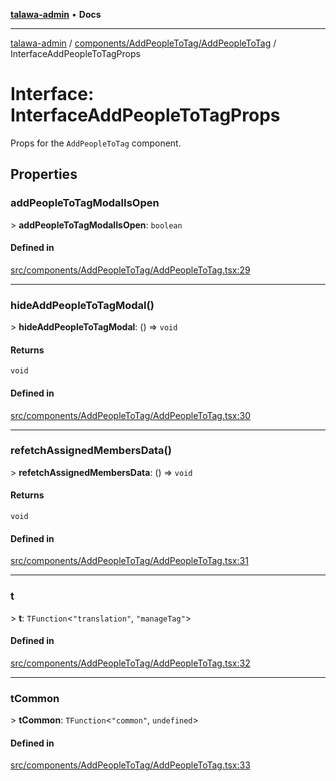 [**talawa-admin**](../../../../README.md) • **Docs**

***

[talawa-admin](../../../../modules.md) / [components/AddPeopleToTag/AddPeopleToTag](../README.md) / InterfaceAddPeopleToTagProps

# Interface: InterfaceAddPeopleToTagProps

Props for the `AddPeopleToTag` component.

## Properties

### addPeopleToTagModalIsOpen

\> **addPeopleToTagModalIsOpen**: `boolean`

#### Defined in

[src/components/AddPeopleToTag/AddPeopleToTag.tsx:29](https://github.com/PalisadoesFoundation/talawa-admin/blob/9dd5d7fd647f8a7c9e1c1e14bf645b71b32c51c2/src/components/AddPeopleToTag/AddPeopleToTag.tsx#L29)

***

### hideAddPeopleToTagModal()

\> **hideAddPeopleToTagModal**: () =\> `void`

#### Returns

`void`

#### Defined in

[src/components/AddPeopleToTag/AddPeopleToTag.tsx:30](https://github.com/PalisadoesFoundation/talawa-admin/blob/9dd5d7fd647f8a7c9e1c1e14bf645b71b32c51c2/src/components/AddPeopleToTag/AddPeopleToTag.tsx#L30)

***

### refetchAssignedMembersData()

\> **refetchAssignedMembersData**: () =\> `void`

#### Returns

`void`

#### Defined in

[src/components/AddPeopleToTag/AddPeopleToTag.tsx:31](https://github.com/PalisadoesFoundation/talawa-admin/blob/9dd5d7fd647f8a7c9e1c1e14bf645b71b32c51c2/src/components/AddPeopleToTag/AddPeopleToTag.tsx#L31)

***

### t

\> **t**: `TFunction`\<`"translation"`, `"manageTag"`\>

#### Defined in

[src/components/AddPeopleToTag/AddPeopleToTag.tsx:32](https://github.com/PalisadoesFoundation/talawa-admin/blob/9dd5d7fd647f8a7c9e1c1e14bf645b71b32c51c2/src/components/AddPeopleToTag/AddPeopleToTag.tsx#L32)

***

### tCommon

\> **tCommon**: `TFunction`\<`"common"`, `undefined`\>

#### Defined in

[src/components/AddPeopleToTag/AddPeopleToTag.tsx:33](https://github.com/PalisadoesFoundation/talawa-admin/blob/9dd5d7fd647f8a7c9e1c1e14bf645b71b32c51c2/src/components/AddPeopleToTag/AddPeopleToTag.tsx#L33)
